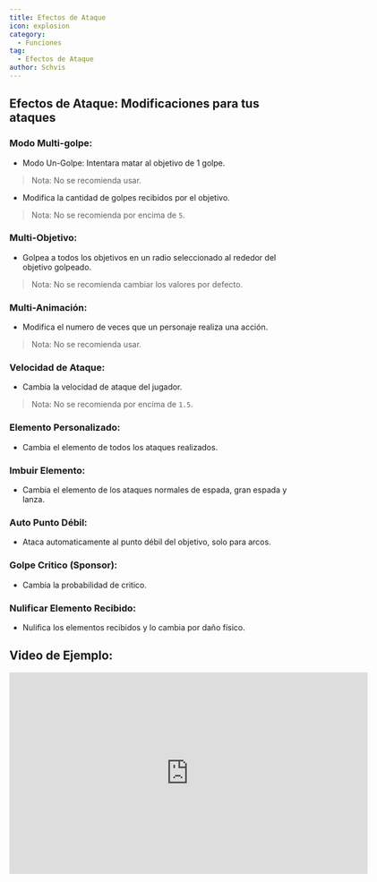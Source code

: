 ```yaml
---
title: Efectos de Ataque
icon: explosion
category:
  - Funciones
tag:
  - Efectos de Ataque
author: Schvis
---
```


## Efectos de Ataque: Modificaciones para tus ataques

### Modo Multi-golpe:
- Modo Un-Golpe: Intentara matar al objetivo de 1 golpe.
> Nota: No se recomienda usar.
- Modifica la cantidad de golpes recibidos por el objetivo.
> Nota: No se recomienda por encima de `5`.
### Multi-Objetivo:
- Golpea a todos los objetivos en un radio seleccionado al rededor del objetivo golpeado.
> Nota: No se recomienda cambiar los valores por defecto.
### Multi-Animación:
- Modifica el numero de veces que un personaje realiza una acción.
> Nota: No se recomienda usar.
### Velocidad de Ataque:
- Cambia la velocidad de ataque del jugador.
> Nota: No se recomienda por encima de `1.5`.
### Elemento Personalizado:
- Cambia el elemento de todos los ataques realizados.
### Imbuir Elemento:
- Cambia el elemento de los ataques normales de espada, gran espada y lanza.
### Auto Punto Débil:
- Ataca automaticamente al punto débil del objetivo, solo para arcos.
### Golpe Critico (Sponsor):
- Cambia la probabilidad de critico.
### Nulificar Elemento Recibido:
- Nulifica los elementos recibidos y lo cambia por daño físico.

## Video de Ejemplo:

<iframe width="640" height="360" src="https://www.youtube.com/embed/1BdKwxBjWyg?list=PL5eI1Tb64p56g27qfYk7VuFTz4FK6YrKa" title="Korepi - Attack Effects" frameborder="0" allow="accelerometer; autoplay; clipboard-write; encrypted-media; gyroscope; picture-in-picture; web-share" allowfullscreen></iframe>